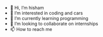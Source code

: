 - 👋 Hi, I’m hisham
- 👀 I’m interested in coding and cars
- 🌱 I’m currently learning programming
- 💞️ I’m looking to collaborate on internships
- 📫 How to reach me 

